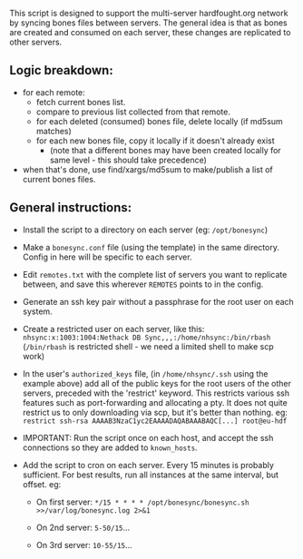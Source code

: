 This script is designed to support the multi-server hardfought.org network
by syncing bones files between servers.  The general idea is that as bones
are created and consumed on each server, these changes are replicated to
other servers.
## Logic breakdown:
* for each remote:
    * fetch current bones list.
    * compare to previous list collected from that remote.
    * for each deleted (consumed) bones file, delete locally (if md5sum matches)
    * for each new bones file, copy it locally if it doesn't already exist
       * (note that a different bones may have been created locally for same level - this should take precedence)
* when that's done, use find/xargs/md5sum to make/publish a list of current bones files.

## General instructions:
* Install the script to a directory on each server (eg: `/opt/bonesync`)
* Make a `bonesync.conf` file (using the template) in the same directory. Config in here will be specific to each server.
* Edit `remotes.txt` with the complete list of servers you want to replicate between, and save this wherever `REMOTES` points to
in the config.
* Generate an ssh key pair without a passphrase for the root user on each system.
* Create a restricted user on each server, like this:
`nhsync:x:1003:1004:Nethack DB Sync,,,:/home/nhsync:/bin/rbash`
(`/bin/rbash` is restricted shell - we need a limited shell to make scp work)

* In the user's `authorized_keys` file, (in `/home/nhsync/.ssh` using the example above) add all of the public keys for the root users of the other servers, preceded with the 'restrict' keyword. This restricts various ssh features such as port-forwarding and allocating a pty.  It does not quite restrict us to only downloading via scp, but it's better than nothing. 
eg: `restrict ssh-rsa AAAAB3NzaC1yc2EAAAADAQABAAABAQC[...] root@eu-hdf`

* IMPORTANT: Run the script once on each host, and accept the ssh connections so they are added to `known_hosts`.

* Add the script to cron on each server.  Every 15 minutes is probably sufficient.  For best results, run all instances at the same interval, but offset. eg:

  * On first server:
  `*/15 * * * * /opt/bonesync/bonesync.sh >>/var/log/bonesync.log 2>&1`

  * On 2nd server:
  `5-50/15`...

  * On 3rd server:
  `10-55/15`...
